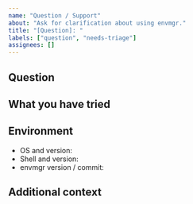 ```yaml
---
name: "Question / Support"
about: "Ask for clarification about using envmgr."
title: "[Question]: "
labels: ["question", "needs-triage"]
assignees: []
---
```


## Question

<!-- What would you like to know? -->

## What you have tried

<!-- Share commands, docs, or examples you followed. Include any relevant output. -->

## Environment

- OS and version:
- Shell and version:
- envmgr version / commit:

## Additional context

<!-- Screenshots, logs, configs, or related links. -->
